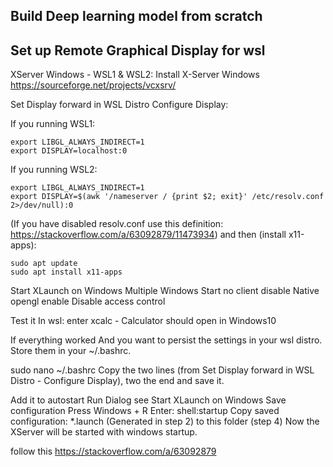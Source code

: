 ## Build Deep learning model from scratch

## Set up Remote Graphical Display for wsl
XServer Windows - WSL1 & WSL2:
Install X-Server Windows
https://sourceforge.net/projects/vcxsrv/

Set Display forward in WSL Distro
Configure Display:

If you running WSL1:
```shell script
export LIBGL_ALWAYS_INDIRECT=1
export DISPLAY=localhost:0
```
If you running WSL2:
```shell script
export LIBGL_ALWAYS_INDIRECT=1
export DISPLAY=$(awk '/nameserver / {print $2; exit}' /etc/resolv.conf 2>/dev/null):0
```
(If you have disabled resolv.conf use this definition: https://stackoverflow.com/a/63092879/11473934)
and then (install x11-apps):

```shell script
sudo apt update
sudo apt install x11-apps
```
Start XLaunch on Windows
Multiple Windows
Start no client
disable Native opengl
enable Disable access control

Test it
In wsl: enter xcalc - Calculator should open in Windows10

If everything worked
And you want to persist the settings in your wsl distro. Store them in your ~/.bashrc.

sudo nano ~/.bashrc
Copy the two lines (from Set Display forward in WSL Distro - Configure Display), two the end and save it.

Add it to autostart
Run Dialog see Start XLaunch on Windows
Save configuration
Press Windows + R
Enter: shell:startup
Copy saved configuration: *.launch (Generated in step 2) to this folder (step 4)
Now the XServer will be started with windows startup.

follow this https://stackoverflow.com/a/63092879